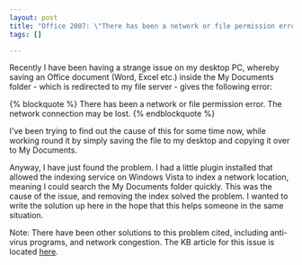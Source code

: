 ```yaml
--- 
layout: post
title: "Office 2007: \"There has been a network or file permission error.\""
tags: []

---
```


Recently I have been having a strange issue on my desktop PC, whereby saving an
Office document (Word, Excel etc.) inside the My Documents folder - which is
redirected to my file server - gives the following error:

{% blockquote %}
There has been a network or file permission error. The network connection may
be lost.
{% endblockquote %}

I've been trying to find out the cause of this for some time now, while working
round it by simply saving the file to my desktop and copying it over to My
Documents.

Anyway, I have just found the problem. I had a little plugin installed that
allowed the indexing service on Windows Vista to index a network location,
meaning I could search the My Documents folder quickly. This was the cause of
the issue, and removing the index solved the problem. I wanted to write the
solution up here in the hope that this helps someone in the same situation.

Note: There have been other solutions to this problem cited, including
anti-virus programs, and network congestion. The KB article for this issue is
located [here](http://support.microsoft.com/kb/291156 "KB291156").

